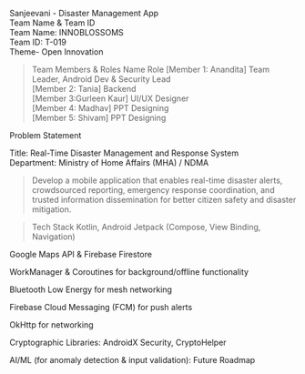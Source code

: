 Sanjeevani - Disaster Management App<br>
Team Name & Team ID<br>
Team Name: INNOBLOSSOMS<br>
Team ID: T-019<br>
Theme- Open Innovation

>Team Members & Roles
Name	Role
[Member 1: Anandita]	Team Leader, Android Dev & Security Lead<br>
[Member 2: Tania]	Backend<br>
[Member 3:Gurleen Kaur]	UI/UX Designer<br>
[Member 4: Madhav]	PPT Designing<br>
[Member 5: Shivam]	PPT Designing<br>

Problem Statement<br>

Title: Real-Time Disaster Management and Response System<br>
Department: Ministry of Home Affairs (MHA) / NDMA<br>

>Develop a mobile application that enables real-time disaster alerts, crowdsourced reporting, emergency response coordination, and trusted information dissemination for better citizen safety and disaster mitigation.

>Tech Stack
Kotlin, Android Jetpack (Compose, View Binding, Navigation)

Google Maps API & Firebase Firestore

WorkManager & Coroutines for background/offline functionality

Bluetooth Low Energy for mesh networking

Firebase Cloud Messaging (FCM) for push alerts

OkHttp for networking

Cryptographic Libraries: AndroidX Security, CryptoHelper

AI/ML (for anomaly detection & input validation): Future Roadmap



